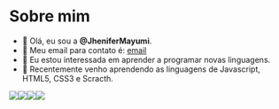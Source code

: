 # Sobre mim

- 💜 Olá, eu sou a **@JheniferMayumi**.
- 💬 Meu email para contato é: [email](jhenifer.mayumi.silva@escola.pr.gov.br)
- 👀 Eu estou interessada em aprender a programar novas linguagens.
- 👾 Recentemente venho aprendendo as linguagens de Javascript, HTML5, CSS3 e Scracth.

<img src="https://img.shields.io/badge/JavaScript-323330?style=for-the-badge&logo=javascript&logoColor=F7DF1E" /><img src="https://img.shields.io/badge/HTML5-E34F26?style=for-the-badge&logo=html5&logoColor=white" /><img src="https://img.shields.io/badge/CSS3-1572B6?style=for-the-badge&logo=css3&logoColor=white" /><img src="https://img.shields.io/badge/Scratch-4D97FF?style=for-the-badge&logo=Scratch&logoColor=white" />

          
          
